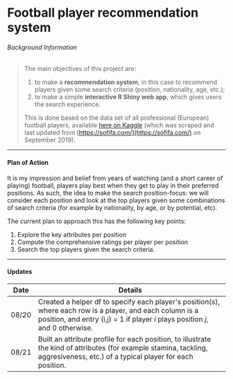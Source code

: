# Football player recommendation system


###### Background Information

> The main objectives of this project are:
>
> 1.  to make a __recommendation system__, in this case to recommend players given some search criteria (position, nationality, age, etc.);
> 2.  to make a simple __interactive R Shiny web app__, which gives users the search experience.
>
> This is done based on the data set of all professional (European) football players, available [here on Kaggle](https://www.kaggle.com/stefanoleone992/fifa-20-complete-player-dataset) (which was scraped and last updated from [https://sofifa.com/](https://sofifa.com/) on September 2019).

***

#### Plan of Action

It is my impression and belief from years of watching (and a short career of playing) football, players play best when they get to play in their preferred positions. As such, the idea to make the search position-focus: we will consider each position and look at the top players given some combinations of search criteria (for example by nationality, by age, or by potential, etc).

The current plan to approach this has the following key points:

1.  Explore the key attributes per position
2.  Compute the comprehensive ratings per player per position
3.  Search the top players given the search criteria.

***

#### Updates

| Date        | Details       |
| ----------- | ------------- |
| 08/20       | Created a helper df to specify each player's position(s), where each row is a player, and each column is a position, and entry (i,j) = 1 if player *i* plays position *j*, and 0 otherwise. |
| 08/21       | Built an attribute profile for each position, to illustrate the kind of attributes (for example stamina, tackling, aggresiveness, etc.) of a typical player for each position. |







